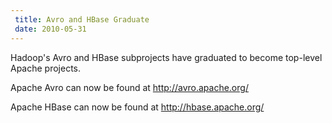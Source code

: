 ```yaml
---
 title: Avro and HBase Graduate
 date: 2010-05-31
---
```

<!---
  Licensed under the Apache License, Version 2.0 (the "License");
  you may not use this file except in compliance with the License.
  You may obtain a copy of the License at

   http://www.apache.org/licenses/LICENSE-2.0

  Unless required by applicable law or agreed to in writing, software
  distributed under the License is distributed on an "AS IS" BASIS,
  WITHOUT WARRANTIES OR CONDITIONS OF ANY KIND, either express or implied.
  See the License for the specific language governing permissions and
  limitations under the License. See accompanying LICENSE file.
-->

Hadoop's Avro and HBase subprojects have graduated to become top-level
Apache projects.

Apache Avro can now be found at <http://avro.apache.org/>

Apache HBase can now be found at <http://hbase.apache.org/>
